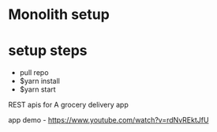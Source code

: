 # Monolith setup 

# setup steps
- pull repo
- $yarn install
- $yarn start


REST apis for A grocery delivery app

app demo - https://www.youtube.com/watch?v=rdNvREktJfU
